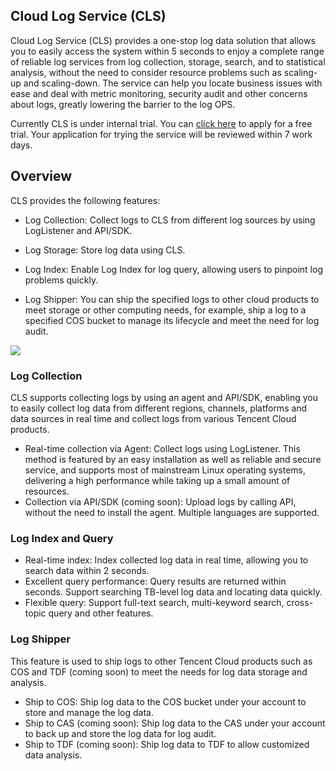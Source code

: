 ## Cloud Log Service (CLS)

Cloud Log Service (CLS) provides a one-stop log data solution that allows you to easily access the system within 5 seconds to enjoy a complete range of reliable log services from log collection, storage, search, and to statistical analysis, without the need to consider resource problems such as scaling-up and scaling-down. The service can help you locate business issues with ease and deal with metric monitoring, security audit and other concerns about logs, greatly lowering the barrier to the log OPS.

Currently CLS is under internal trial. You can [click here](https://cloud.tencent.com/act/apply/cloudlog) to apply for a free trial. Your application for trying the service will be reviewed within 7 work days.

## Overview

CLS provides the following features:

- Log Collection: Collect logs to CLS from different log sources by using LogListener and API/SDK.


- Log Storage: Store log data using CLS.


- Log Index: Enable Log Index for log query, allowing users to pinpoint log problems quickly.


- Log Shipper: You can ship the specified logs to other cloud products to meet storage or other computing needs, for example, ship a log to a specified COS bucket to manage its lifecycle and meet the need for log audit.

![](https://mc.qcloudimg.com/static/img/a51bd8e655a9d8e17b93300b68170f9f/image.png)

### Log Collection

CLS supports collecting logs by using an agent and API/SDK, enabling you to easily collect log data from different regions, channels, platforms and data sources in real time and collect logs from various Tencent Cloud products.

- Real-time collection via Agent: Collect logs using LogListener. This method is featured by an easy installation as well as reliable and secure service, and supports most of mainstream Linux operating systems, delivering a high performance while taking up a small amount of resources.
- Collection via API/SDK (coming soon): Upload logs by calling API, without the need to install the agent. Multiple languages are supported.

### Log Index and Query

- Real-time index: Index collected log data in real time, allowing you to search data within 2 seconds.
- Excellent query performance: Query results are returned within seconds. Support searching TB-level log data and locating data quickly.
- Flexible query: Support full-text search, multi-keyword search, cross-topic query and other features.

### Log Shipper

This feature is used to ship logs to other Tencent Cloud products such as COS and TDF (coming soon) to meet the needs for log data storage and analysis.

- Ship to COS: Ship log data to the COS bucket under your account to store and manage the log data.
- Ship to CAS (coming soon): Ship log data to the CAS under your account to back up and store the log data for log audit.
- Ship to TDF (coming soon): Ship log data to TDF to allow customized data analysis.
